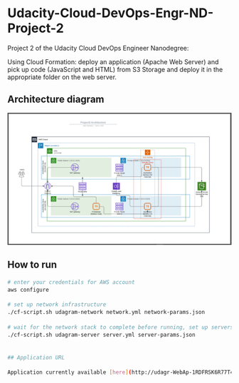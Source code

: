 # Udacity-Cloud-DevOps-Engr-ND-Project-2

Project 2 of the Udacity Cloud DevOps Engineer Nanodegree:

Using Cloud Formation: deploy an application (Apache Web Server) and pick up code (JavaScript and HTML) from S3 Storage and deploy it in the appropriate folder on the web server.

## Architecture diagram

![LucidChart Architecture Diagram Screen shot](img/Project2-Architecture.png)

## How to run

```bash
# enter your credentials for AWS account
aws configure

# set up network infrastructure
./cf-script.sh udagram-network network.yml network-params.json

# wait for the network stack to complete before running, set up servers
./cf-script.sh udagram-server server.yml server-params.json


## Application URL

Application currently available [here](http://udagr-WebAp-1RDFRSK6R77T4-933787679.us-east-1.elb.amazonaws.com/).

